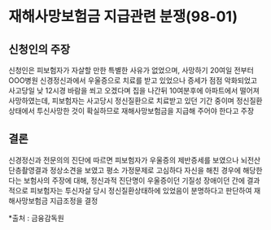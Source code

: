 # 재해사망보험금 지급관련 분쟁(98-01)

## 신청인의 주장
신청인은 피보험자가 자살할 만한 특별한 사유가 없었으며, 사망하기 20여일 전부터 OOO병원 신경정신과에서 우울증으로 치료를 받고 있었으나 증세가 점점 악화되었고 사고당일 낮 12시경 바람을 쐬고 오겠다며 집을 나간뒤 10여분후에 아파트에서 떨어져 사망하였는데, 피보험자는 사고당시 정신질환으로 치료받고 있던 기간 중이며 정신질환상태에서 투신사망한 것이 확실하므로 재해사망보험금을 지급해 주어야 한다고 주장

## 결론
신경정신과 전문의의 진단에 따르면 피보험자가 우울증의 제반증세를 보였으나 뇌전산단층촬영결과 정상소견을 보였고 평소 가정문제로 고심하다 자신을 해친 경우에 해당한다는 보험사의 주장에 대해, 정신과적 진단명이 우울증이던 기질성 장애이던 간에 결과적으로 피보험자는 투신자살 당시 정신질환상태하에 있었음이 분명하다고 판단하여 재해사망보험금 지급조정을 결정

*출처 : 금융감독원